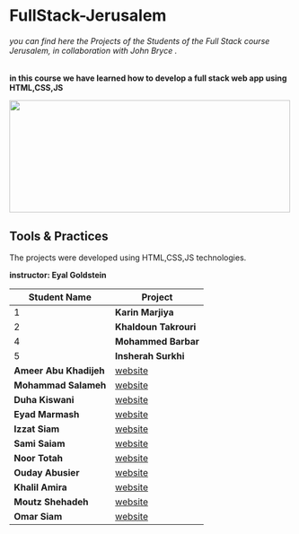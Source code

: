 # FullStack-Jerusalem
###### you can find here the Projects of the Students of the Full Stack course Jerusalem, in collaboration with John Bryce .
**in this course we have learned how to develop a full stack web app using HTML,CSS,JS**


<img src="https://upload.wikimedia.org/wikipedia/commons/8/89/John_bryce_logo.jpg" width="500" height="200"/>


## Tools & Practices
The projects were developed using HTML,CSS,JS technologies.

**instructor: Eyal Goldstein**

Student Name | 	Project |
--- | --- |
1 | **Karin Marjiya** |	[website](https://karinmarjieh.github.io/simpleweb)
2 | **Khaldoun Takrouri** |	[website](https://kht75.github.io/jerWepDevelopment/)
4 | **Mohammed Barbar** |	[website](https://mohammedbarbar.github.io/Draft/)
5 | **Insherah Surkhi** |	[website](https://insherah-surkhi.github.io/relax-tone)
**Ameer Abu Khadijeh** |	[website](https://ameerabukhadijeh.github.io/ameer/)
**Mohammad Salameh** |	[website](https://mohammadsalameh12.github.io/clock/)
**Duha Kiswani** |	[website](https://duha-se.github.io/Ex/)
**Eyad Marmash** |	[website](https://eyadma.github.io/eyadmcv/)
**Izzat Siam** |	[website](https://izzat-jb.github.io/HW1onGH/)
**Sami Saiam** |	[website](https://samisaiam.github.io/world-nature/)
**Noor Totah** |	[website](https://noortotah.github.io/simple-shopping-cart/)
**Ouday Abusier** |	[website](https://ouday-abusier.github.io/oday-s-website/)
**Khalil Amira** |	[website](https://khalilamira22.github.io/kalil/)
**Moutz Shehadeh** |	[website](https://moutazshehadeh.github.io/moutaz-sh/)
**Omar Siam** |	[website](https://omarsiam.github.io/omarcars/)

